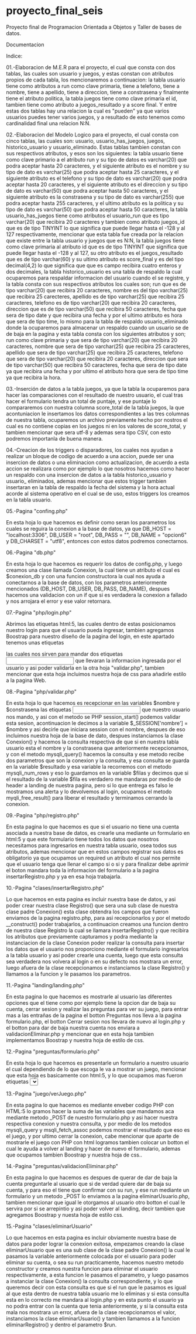 # proyecto_final_seis

Proyecto final de Programacion Orientada a Objetos y Taller de bases de datos.

Documentacion

Indice:


01.-Elaboracion de M.E.R para el proyecto, el cual que consta con dos tablas, las cuales son usuario y juegos, y estas constan con atributos propios de cada tabla, los mencionaremos a continuacion: la tabla usuario tiene como atributos a run como clave primaria, tiene a telefono, tiene a nombre, tiene a apellido, tiene a direccion, tiene a constrasena y finalmente tiene el atributo politica, la tabla juegos tiene como clave primaria el id, tambien tiene como atributo a juegos_resultado y a score final. Y entre estas dos tablas hay una relacion la cual es "pueden" ya que varios usuarios puedes tener varios juegos, y a resultado de esto tenemos como cardinalidad final una relacion N:N.

02.-Elaboracion del Modelo Logico para el proyecto, el cual consta con cinco tablas, las cuales son: usuario, usuario_has_juegos, juegos, historico_usuario y usuario_eliminado. Estas tablas tambien constan con sus respectivos atributos, y esos son los siguientes: la tabla usuario tiene como clave primario a el atributo run y su tipo de datos es varchar(20) que podra aceptar hasta 20 caracteres, y el siguiente atributo es el nombre y su tipo de dato es varchar(25) que podra aceptar hasta 25 caracteres, y el siguiente atributo es el telefono y su tipo de dato es varchar(20) que podra aceptar hasta 20 caracteres, y el siguiente atributo es el direccion y su tipo de dato es varchar(50) que podra aceptar hasta 50 caracteres, y el siguiente atributo es la constrasena y su tipo de dato es varchar(255) que podra aceptar hasta 255 caracteres, y el ultimo atributo es la politica y su tipo de dato es varchar(50) que podra aceptar hasta 50 caracteres, la tabla usuario_has_juegos tiene como atributos el usuario_run que es tipo varchar(20) que recibira 20 caracteres y tambien como atributo juegos_id que es de tipo TINYINT lo que significa que puede llegar hasta el -128 y al 127 respectivamente, mencionar que esta tabla fue creada por la relacion que existe entre la tabla usuario y juegos que es N:N, la tabla juegos tiene como clave primaria al atributo id que es de tipo TINYINT  que significa que puede llegar hasta el -128 y al 127, su otro atributo es el juegos_resultado que es de tipo varchar(60) y su ultimo atributo es score_final y es del tipo decimal(4,2) lo que significa que que es campo recibira cuatro enteros y dos decimales, la tabla historico_usuario es una tabla de respaldo la cual ocuparemos para respaldar informacion del usuario cuando el se registre, y la tabla consta con sus respectivos atributos los cuales son; run que es de tipo varchar(20) que recibira 20 caracteres, nombre es del tipo varchar(25) que recibira 25 carecteres, apellido es de tipo varchar(25) que recibira 25 caracteres, telefono es de tipo varchar(20) que recibira 20 caracteres, direccion que es de tipo varchar(50) que recibira 50 caracteres, fecha que sera de tipo date y que recibira una fecha y por el ultimo atributo es hora que sera de tipo time, lo mismo para la tabla de respaldo usuario_eliminado donde la ocuparemos para almacenar un respaldo cuando un usuario se de de baja en la pagina y esta tabla consta con los siguientes atributos y son; run como clave primaria y que sera de tipo varchar(20) que recibira 20 caracteres, nombre que sera de tipo varchar(25) que recibira 25 caracteres, apellido que sera de tipo varchar(25) que recibira 25 caracteres, telefono que sera de tipo varchar(20) que recibira 20 caracteres, direccion que sera de tipo varchar(50) que recibira 50 caracteres, fecha que sera de tipo date ya que recibira una fecha y por ultimo el atributo hora que sera de tipo time ya que recibira la hora.  

03.-Inserción de datos a la tabla juegos, ya que la tabla la ocuparemos para hacer las comparaciones con el resultado de nuestro usuario, el cual tras hacer el formulario tendra un total de puntaje, y ese puntaje lo compararemos con nuestra columna score_total de la tabla juegos, la que acontuniacion le insertamos los datos correspondientes a las tres columnas de nuestra tabla, ocuparemos un archivo previamente hecho por nostros el cual es no contiene copias en los juegos ni en los valores de score_total, y tambien mencionar que sera utf-8 y ademas sera tipo CSV, con esto podremos importanla de buena manera.

04.-Creacion de los triggers o disparadores, los cuales nos ayudan a realizar un bloque de codigo de acuerdo a una accion, puede ser una insercion de datos o una eliminacion como actualizacion, de acuerdo a esta accion se realizara como por ejemplo lo que nosotros hacemos como hacer un respaldo con una insercion de datos a la tabla historico_usuario y usuario_ eliminados, ademas mencionar que estos trigger tambien insertaran en la tabla de respaldo la fecha del sistema y la hora actual acorde al sistema operativo en el cual se de uso, estos triggers los creamos en la tabla usuario.

05.-Pagina "confing.php"

En esta hoja lo que hacemos es definir como seran los parametros los cuales se reguira la conexion a la base de datos, ya que DB_HOST = "localhost:3306", DB_USER = "root", DB_PASS = "", DB_NAME = "opcion6" y DB_CHARSET = "utf8", entonces con estos datos podremos conectarnos.

06.-Pagina "db.php"

En esta hoja lo que hacemos es requerir los datos de config.php, y luego creamos una clase llamada Conexion, la cual tiene un atributo el cual es $conexion_db y con una funcion constructora la cual nos ayuda a conectarnos a la base de datos, con los parametros anteriormente mencionados (DB_HOST, DB_USER, DB_PASS, DB_NAME), despues hacemos una validacion con un if que si es verdadera la conexion a fallado y nos arrojara el error y ese valor retornara.

07.-Pagina "php/login.php"

Abrimos las etiquetas html:5, las cuales dentro de estas posicionamos nuestro login para que el usuario pueda ingresar, tambien agregamos Boostrap para nuestro diseño de la pagina del login, en este apartado tenemos unas etiquetas <form> las cuales nos sirven para mandar dos etiquetas <input> que llevaran la informacion ingresada por el usuario y asi poder validarla en la otra hoja "validar.php", tambien mencionar que esta hoja incluimos nuestra hoja de css para añadirle estilo a la pagina Web.

08.-Pagina "php/validar.php"

En esta hoja lo que hacemos es recepcionar en las variables $nombre y $constrasena las etiquetas <input> que nuestro usuario nos mando, y asi con el metodo se PHP session_start() podemos validar esta sesion, acontinuacion le decimos a la variable $_SESSION['nombre'] = $nombre y asi decirle que iniciara session con el nombre, despues de eso incluimos nuestra hoja de la base de dato, despues instanciamos la clase Conexion() y hacemos la consulta respectiva de que si en nuestra tabla usuario esta el nombre y la constrasena que anteriormente recepcionamos, y con el metodo mysqli_query() hacemos la consulta y ese metodo recibe dos parametros que son la conexion y la consulta, y esa consulta se guarda en la variable $resultado y esa variable la recorremos con el metodo mysqli_num_rows y eso lo guardamos en la variable $filas y decimos que si el resultado de la variable $fila es verdadero me mandaras por medio de header a landing de nuestra pagina, pero si lo que entrega es falso le mostramos una alerta y lo devolvemos al login, ocupamos el metodo myqli_free_result() para liberar el resultado y terminamos cerrando la conexion.

09.-Pagina "php/registro.php"

En esta pagina lo que hacemos es que si el usuario no tiene una cuenta asociada a nuestra base de datos, es crearle una mediante un formulario en html:5 y que este formulario tiene todos los datos que nosotros necesitamos para ingresarlos en nuestra tabla usuario, osea todos sus atributos, ademas mencionar que en estos campos registrar sus datos es obligatorio ya que ocupamos un required un atributo el cual nos permite que el usuario tenga que llenar el campo si o si y para finalizar debe aprimir el boton mandara toda la informacion del formulario a la pagina insertarRegistro.php y ya en esa hoja trabajarla.

10.-Pagina "clases/insertarRegistro.php"

Lo que hacemos en esta pagina es incluir nuestra base de datos, y asi poder crear nuestra clase Registro() que sera una sub clase de nuestra clase padre Conexion() esta clase obtendra los campos que fueron enviamos de la pagina registro.php, para asi recepcionarlos y por el metodo __construct() poder trabajarlos, a continuacion creamos una funcion dentro de nuestra clase Registro la cual se llamara insertarRegistro() y que recibira los atributos que previamente capturamos y podra mediante la instanciacion de la clase Conexion poder realizar la consulta para insertar los datos que el usuario nos proporciono mediante el formulario ingresarlos a la tabla usuario y asi poder crearle una cuenta, luego que esta consulta sea verdadera nos volvera al login o en su defecto nos mostrara un error, luego afuera de la clase recepcionamos e instanciamos la clase Registro() y llamamos a la funcion y le pasamos los parametros.

11.-Pagina "landing/landing.php"

En esta pagina lo que hacemos es mostrarle al usuario las diferentes opciones que el tiene como por ejemplo tiene la opcion dar de baja su cuenta, cerrar sesion y realizar las preguntas para ver su juego, para entrar mas a las entrañas de la pagina el botton Preguntas nos lleva a la pagina formulario.php, el botton Cerrar sesion nos llevara de nuevo al login.php y el botton para dar de baja nuestra cuenta nos enviara a validacionEliminar.php y mencionar que en esta hoja tambien implementamos Boostrap y nuestra hoja de estilo de css.
  
12.-Pagina "preguntas/formulario.php"
  
En esta hoja lo que hacemos es presentarle un formulario a nuestro usuario el cual dependiendo de lo que escoga le va a mostrar un juego, mencionar que esta hoja es basicamente con html:5, y lo que ocupamos mas fueron etiquetas <select> y a todas esas opciones le otorgamos un valor y luego esos valores se los enviamos mediante _POST a nuesta hoja verJuego.php y asi poder mostrar el juego, tambien cabe mencionar que igual incluimos Boostrap a esta pagina y nuestra hoja de css.
  
13.-Pagina "juego/verJuego.php"
 
En esta pagina lo que hacemos es mediante enveber codigo PHP con HTML:5 lo gramos hacer la suma de las variables que mandamos aca mediante metodo _POST de nuestro formulario.php y asi hacer nuestra respectiva conexion y nuestra consulta, y por medio de los metodos mysqli_query y msqli_fetch_assoc podemos mostrar el resultado que eso es el juego, y por ultimo cerrar la conexion, cabe mencionar que aparte de mostrarle el juego con PHP con html logramos tambien colocar un botton el cual le ayuda a volver al landing y hacer de nuevo el formulario, ademas que ocupamos tambien Boostrap y nuestra hoja de css..
  
14.-Pagina "preguntas/validacionEliminar.php"
  
En esta pagina lo que hacemos es despues de querar de dar de baja la cuenta preguntarle al usuario que si de verdad quiere dar de baja su cuenta, y para eso el tiene que confirmar con su run, y ese run mediante un formulario y un metodo _POST lo enviamos a la pagina eliminarUsuario.php, tambien mencionar que igual le otorgamos al usuario otro botton el cual le servira por si se arrepintio y asi poder volver al landing, decir tambien que agregamos Boostrap y nuesta hoja de estilo css.
  
15.-Pagina "clases/eliminarUsuario"
  
Lo que hacemos en esta pagina es incluir obviamente nuestra base de datos para poder lograr la conexion exitosa, empezamos creando la clase eliminarUsuario que es una sub clase de la clase padre Conexion() la cual le pasamos la variable anteriormente colocada por el usuario para poder eliminar su cuenta, o sea su run practicamente, hacemos nuestro metodo constructor y creamos nuestra funcion para eliminar el usuario respectivamente, a esta funcion le pasamos el parametro, y luego pasamos a instanciar la clase Conexion() la consulta correspondiente, y lo que queremos decir con esta consulta es que si el run que le pasamos es igual al que esta dentro de nuestra tabla usuario me lo eliminas y si esta consulta esta en lo correcto me mandara al login.php y en esta punto el usuario ya no podra entrar con la cuenta que tenia anteriormente, y si la consulta esta mala nos mostrara un error, afuera de la clase recepcionamos el valor, instanciamos la clase eliminarUsuario() y tambien llamamos a la funcion eliminarRegistro() y dentro el parametro $run.

